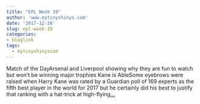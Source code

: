 ```yaml
---
title: "EPL Week 19"
author: 'www.mytinyshinys.com'
date: '2017-12-26'
slug: epl-week-19
categories:
- bloglink
tags:
  - mytinyshinyscom
---
```


Match of the DayArsenal and Liverpool showing why they are fun to watch but won’t be winning major trophies Kane is AbleSome eyebrows were raised when Harry Kane was rated by a Guardian poll of 169 experts as the fifth best player in the world for 2017 but he certainly did his best to justify that ranking with a hat-trick at high-flying[... <i class="fas fa-external-link-alt"></i>](https://www.mytinyshinys.com/2017/12/26/epl-week-19/)


